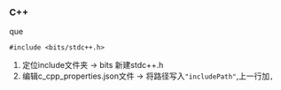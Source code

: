 ### C++

que

```
#include <bits/stdc++.h>
```

1. 定位include文件夹 -> bits 新建stdc++.h
2. 编辑c_cpp_properties.json文件 -> 将路径写入`"includePath"`,上一行加`,`

